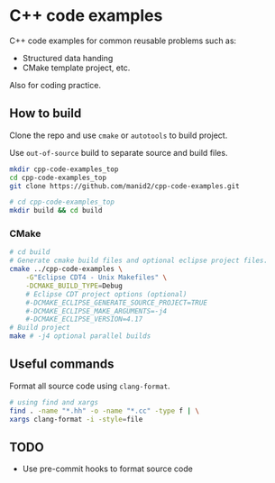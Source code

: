 # C++ code examples

C++ code examples for common reusable problems such as:

- Structured data handing
- CMake template project, etc.

Also for coding practice.

## How to build

Clone the repo and use `cmake` or `autotools` to build project.

Use `out-of-source` build to separate source and build files.

```bash
mkdir cpp-code-examples_top
cd cpp-code-examples_top
git clone https://github.com/manid2/cpp-code-examples.git

# cd cpp-code-examples_top
mkdir build && cd build
```

### CMake

```bash
# cd build
# Generate cmake build files and optional eclipse project files.
cmake ../cpp-code-examples \
    -G"Eclipse CDT4 - Unix Makefiles" \
    -DCMAKE_BUILD_TYPE=Debug
    # Eclipse CDT project options (optional)
    #-DCMAKE_ECLIPSE_GENERATE_SOURCE_PROJECT=TRUE
    #-DCMAKE_ECLIPSE_MAKE_ARGUMENTS=-j4
    #-DCMAKE_ECLIPSE_VERSION=4.17
# Build project
make # -j4 optional parallel builds
```

## Useful commands

Format all source code using `clang-format`.

```bash
# using find and xargs
find . -name "*.hh" -o -name "*.cc" -type f | \
xargs clang-format -i -style=file
```

## TODO

- Use pre-commit hooks to format source code

<!-- External links-->
[manid2_gtest_link]: https://github.com/manid2/googletest
